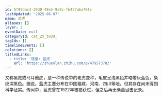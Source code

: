 ```yaml
---
id: 5f93bac3-39d0-48e5-9a0c-fb427aba76fc
lastUpdated: '2025-06-07'
name: 蓝虎
aliases: []
layer: 2
eventDate: null
categoryId: cat_ZX_twUO_
tagIds: []
timelineEvents: []
relations: []
titledLinks:
  - title: '链接: 蓝虎'
    url: 'https://zhuanlan.zhihu.com/p/479573783'
---
```

又称黑虎或马耳他虎，是一种传说中的老虎变种，毛皮呈浅黑色并略带灰蓝色，条纹深黑色。据说，蓝虎主要分布在中国福建、河南、四川等地，但其存在尚未得到科学证实。传闻中，蓝虎曾在1922年被猎获过，但之后再无确凿目击记录。
